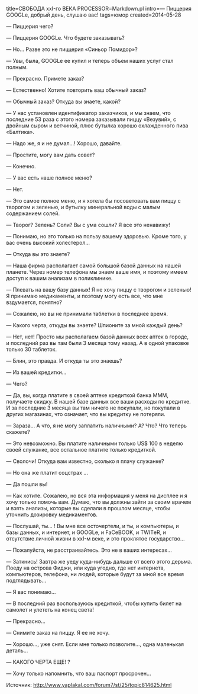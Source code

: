 title=СВОБОДА ххI-го ВЕКА
PROCESSOR=Markdown.pl
intro=— Пиццерия GOOGLе, добрый день, слушаю вас!
tags=юмор
created=2014-05-28

— Пиццерия чего?

— Пиццерия GOOGLе. Что будете заказывать?

— Но... Разве это не пиццерия «Синьор Помидор»?

— Увы, была, GOOGLе ее купил и теперь объем наших услуг стал полным.

— Прекрасно. Примете заказ?

— Естественно! Хотите повторить ваш обычный заказ?

— Обычный заказ? Откуда вы знаете, какой?

— У нас установлен идентификатор заказчиков, и мы знаем, что последние 53 раза с
этого номера заказывали пиццу «Везувий», с двойным сыром и ветчиной, плюс бутылка
хорошо охлажденного пива «Балтика».

— Надо же, я и не думал…! Хорошо, давайте.

— Простите, могу вам дать совет?

— Конечно.

— У вас есть наше полное меню?

— Нет.

— Это самое полное меню, и я хотела бы посоветовать вам пиццу с творогом и зеленью,
и бутылку минеральной воды с малым содержанием солей.

— Творог? Зелень? Соли? Вы с ума сошли? Я все это ненавижу!

— Понимаю, но это только на пользу вашему здоровью. Кроме того, у вас очень высокий
холестерол...

— Откуда вы это знаете?

— Наша фирма располагает самой большой базой данных на нашей планете. Через номер
телефона мы знаем ваше имя, и поэтому имеем доступ к вашим анализам в поликлинике.

— Плевать на вашу базу данных! Я не хочу пиццу с творогом и зеленью! Я принимаю
медикаменты, и поэтому могу есть все, что мне вздумается, понятно?

— Сожалею, но вы не принимали таблетки в последнее время.

— Какого черта, откуды вы знаете? Шпионите за мной каждый день?

— Нет, нет! Просто мы располагаем базой данных всех аптек в городе, и последний раз
вы там были 3 месяца тому назад. А в одной упаковке только 30 таблеток.

— Блин, это правда. И откуда ты это знаешь?

— Из вашей кредитки...

— Чего?

— Да, вы, когда платите в своей аптеке кредиткой банка МММ, получаете скидку. В
нашей базе данных все ваши расходы по кредитке. И за последние 3 месяца вы там
ничего не покупали, но покупали в других магазинах, что означает, что вы кредитку не
потеряли.

— Зараза... А что, я не могу заплатить наличными? А? Что? Что теперь скажете?

— Это невозможно. Вы платите наличными только US$ 100 в неделю своей служанке, все
остальное платите только кредиткой.

— Сволочи! Откуда вам известно, сколько я плачу служанке?

— Но она же платит соцстрах ...

— Да пошли вы!

— Как хотите. Сожалею, но вся эта информация у меня на дисплее и я хочу только
помочь вам. Думаю, что вы должны зайти за своим врачем и взять анализы, которые вы
сделали в прошлом месяце, чтобы уточнить дозировку медикаментов.

— Послушай, ты... ! Вы мне все осточертели, и ты, и компьютеры, и базы данных, и
интернет, и GOOGLе, и FаCеBOOK, и TWITеR, и отсутствие личной жизни в ххI-м веке, и
это проклятое государство...

— Пожалуйста, не расстраивайтесь. Это не в ваших интересах…

— Заткнись! Завтра же уеду куда-нибудь дальше от всего этого дерьма. Поеду на
острова Фиджи, или куда угодно, где нет интернета, компьютеров, телефона, ни людей,
которые будут за мной все время подглядывать...

— Я вас понимаю...

— В последний раз воспользуюсь кредиткой, чтобы купить билет на самолет и улететь на
конец света!

— Прекрасно...

— Снимите заказ на пиццу. Я ее не хочу.

— Хорошо…, уже снят. Если мне только позволите…, одна маленькая деталь...

— КАКОГО ЧЕРТА ЕЩЕ! ?

— Хочу только напомнить, что ваш паспорт просрочен…

Источник: <http://www.yaplakal.com/forum7/st/25/topic814625.html>
